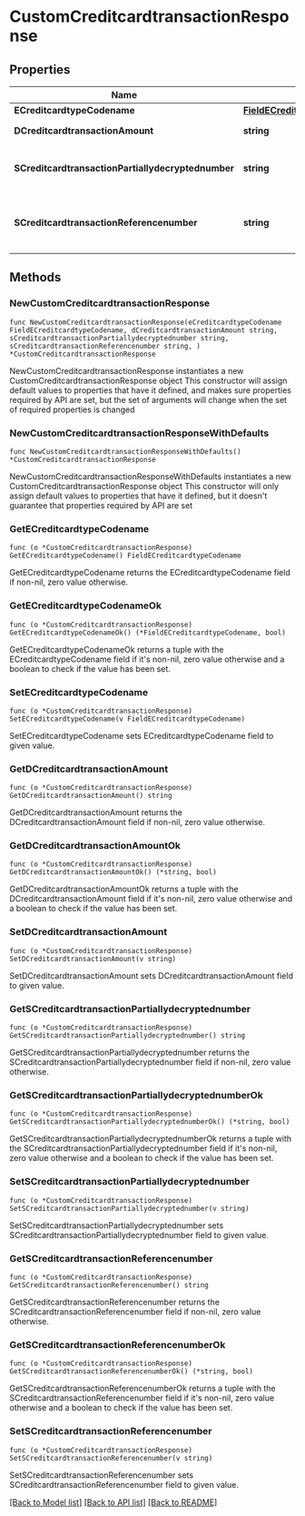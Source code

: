 # CustomCreditcardtransactionResponse

## Properties

Name | Type | Description | Notes
------------ | ------------- | ------------- | -------------
**ECreditcardtypeCodename** | [**FieldECreditcardtypeCodename**](FieldECreditcardtypeCodename.md) |  | 
**DCreditcardtransactionAmount** | **string** | The amount of the Creditcardtransaction | 
**SCreditcardtransactionPartiallydecryptednumber** | **string** | The partially decrypted credit card number used in the Creditcardtransaction | 
**SCreditcardtransactionReferencenumber** | **string** | The reference number on the creditcard service for the Creditcardtransaction | 

## Methods

### NewCustomCreditcardtransactionResponse

`func NewCustomCreditcardtransactionResponse(eCreditcardtypeCodename FieldECreditcardtypeCodename, dCreditcardtransactionAmount string, sCreditcardtransactionPartiallydecryptednumber string, sCreditcardtransactionReferencenumber string, ) *CustomCreditcardtransactionResponse`

NewCustomCreditcardtransactionResponse instantiates a new CustomCreditcardtransactionResponse object
This constructor will assign default values to properties that have it defined,
and makes sure properties required by API are set, but the set of arguments
will change when the set of required properties is changed

### NewCustomCreditcardtransactionResponseWithDefaults

`func NewCustomCreditcardtransactionResponseWithDefaults() *CustomCreditcardtransactionResponse`

NewCustomCreditcardtransactionResponseWithDefaults instantiates a new CustomCreditcardtransactionResponse object
This constructor will only assign default values to properties that have it defined,
but it doesn't guarantee that properties required by API are set

### GetECreditcardtypeCodename

`func (o *CustomCreditcardtransactionResponse) GetECreditcardtypeCodename() FieldECreditcardtypeCodename`

GetECreditcardtypeCodename returns the ECreditcardtypeCodename field if non-nil, zero value otherwise.

### GetECreditcardtypeCodenameOk

`func (o *CustomCreditcardtransactionResponse) GetECreditcardtypeCodenameOk() (*FieldECreditcardtypeCodename, bool)`

GetECreditcardtypeCodenameOk returns a tuple with the ECreditcardtypeCodename field if it's non-nil, zero value otherwise
and a boolean to check if the value has been set.

### SetECreditcardtypeCodename

`func (o *CustomCreditcardtransactionResponse) SetECreditcardtypeCodename(v FieldECreditcardtypeCodename)`

SetECreditcardtypeCodename sets ECreditcardtypeCodename field to given value.


### GetDCreditcardtransactionAmount

`func (o *CustomCreditcardtransactionResponse) GetDCreditcardtransactionAmount() string`

GetDCreditcardtransactionAmount returns the DCreditcardtransactionAmount field if non-nil, zero value otherwise.

### GetDCreditcardtransactionAmountOk

`func (o *CustomCreditcardtransactionResponse) GetDCreditcardtransactionAmountOk() (*string, bool)`

GetDCreditcardtransactionAmountOk returns a tuple with the DCreditcardtransactionAmount field if it's non-nil, zero value otherwise
and a boolean to check if the value has been set.

### SetDCreditcardtransactionAmount

`func (o *CustomCreditcardtransactionResponse) SetDCreditcardtransactionAmount(v string)`

SetDCreditcardtransactionAmount sets DCreditcardtransactionAmount field to given value.


### GetSCreditcardtransactionPartiallydecryptednumber

`func (o *CustomCreditcardtransactionResponse) GetSCreditcardtransactionPartiallydecryptednumber() string`

GetSCreditcardtransactionPartiallydecryptednumber returns the SCreditcardtransactionPartiallydecryptednumber field if non-nil, zero value otherwise.

### GetSCreditcardtransactionPartiallydecryptednumberOk

`func (o *CustomCreditcardtransactionResponse) GetSCreditcardtransactionPartiallydecryptednumberOk() (*string, bool)`

GetSCreditcardtransactionPartiallydecryptednumberOk returns a tuple with the SCreditcardtransactionPartiallydecryptednumber field if it's non-nil, zero value otherwise
and a boolean to check if the value has been set.

### SetSCreditcardtransactionPartiallydecryptednumber

`func (o *CustomCreditcardtransactionResponse) SetSCreditcardtransactionPartiallydecryptednumber(v string)`

SetSCreditcardtransactionPartiallydecryptednumber sets SCreditcardtransactionPartiallydecryptednumber field to given value.


### GetSCreditcardtransactionReferencenumber

`func (o *CustomCreditcardtransactionResponse) GetSCreditcardtransactionReferencenumber() string`

GetSCreditcardtransactionReferencenumber returns the SCreditcardtransactionReferencenumber field if non-nil, zero value otherwise.

### GetSCreditcardtransactionReferencenumberOk

`func (o *CustomCreditcardtransactionResponse) GetSCreditcardtransactionReferencenumberOk() (*string, bool)`

GetSCreditcardtransactionReferencenumberOk returns a tuple with the SCreditcardtransactionReferencenumber field if it's non-nil, zero value otherwise
and a boolean to check if the value has been set.

### SetSCreditcardtransactionReferencenumber

`func (o *CustomCreditcardtransactionResponse) SetSCreditcardtransactionReferencenumber(v string)`

SetSCreditcardtransactionReferencenumber sets SCreditcardtransactionReferencenumber field to given value.



[[Back to Model list]](../README.md#documentation-for-models) [[Back to API list]](../README.md#documentation-for-api-endpoints) [[Back to README]](../README.md)


